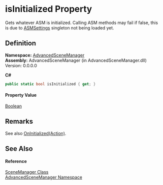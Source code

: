 # isInitialized Property


Gets whatever ASM is initialized. Calling ASM methods may fail if false, this is due to <a href="T_AdvancedSceneManager_Models_ASMSettings">ASMSettings</a> singleton not being loaded yet.



## Definition
**Namespace:** <a href="N_AdvancedSceneManager">AdvancedSceneManager</a>  
**Assembly:** AdvancedSceneManager (in AdvancedSceneManager.dll) Version: 0.0.0.0

**C#**
``` C#
public static bool isInitialized { get; }
```



#### Property Value
<a href="https://learn.microsoft.com/dotnet/api/system.boolean" target="_blank" rel="noopener noreferrer">Boolean</a>

## Remarks
See also <a href="M_AdvancedSceneManager_SceneManager_OnInitialized">OnInitialized(Action)</a>.

## See Also


#### Reference
<a href="T_AdvancedSceneManager_SceneManager">SceneManager Class</a>  
<a href="N_AdvancedSceneManager">AdvancedSceneManager Namespace</a>  
